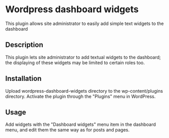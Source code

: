 # Wordpress dashboard widgets
This plugin allows site administrator to easily add simple text widgets to the dashboard

## Description 

This plugin lets site administrator to add textual widgets to the dashboard; the displaying of these widgets may be limited to certain roles too.

## Installation

Upload wordpress-dashboard-widgets directory to the wp-content/plugins directory.
Activate the plugin through the "Plugins" menu in WordPress.

## Usage

Add widgets with the "Dashboard widgets" menu item in the dashboard menu, and edit them the same way as for posts and pages.
